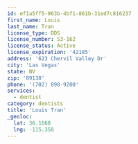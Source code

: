 ```yaml
---
id: ef1a5ff5-963b-4bf1-861b-31ed7c816237
first_name: Louis
last_name: Tran
license_type: DDS
license_number: S3-162
license_status: Active
license_expiration: '42185'
address: '623 Chervil Valley Dr'
city: 'Las Vegas'
state: NV
zip: '89138'
phone: '(702) 898-9200'
services:
  - dentist
category: dentists
title: 'Louis Tran'
_geoloc:
  lat: 36.1668
  lng: -115.358
---
```

